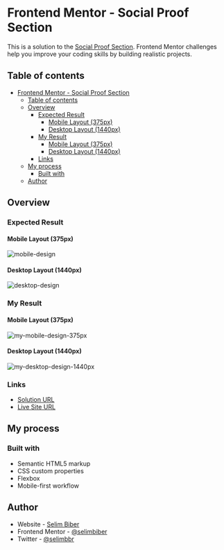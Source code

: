 # Frontend Mentor - Social Proof Section

This is a solution to the [Social Proof Section](https://www.frontendmentor.io/solutions/social-proof-section-UTAl4eNrlV). Frontend Mentor challenges help you improve your coding skills by building realistic projects.

## Table of contents

- [Frontend Mentor - Social Proof Section](#frontend-mentor---social-proof-section)
  - [Table of contents](#table-of-contents)
  - [Overview](#overview)
    - [Expected Result](#expected-result)
      - [Mobile Layout (375px)](#mobile-layout-375px)
      - [Desktop Layout (1440px)](#desktop-layout-1440px)
    - [My Result](#my-result)
      - [Mobile Layout (375px)](#mobile-layout-375px-1)
      - [Desktop Layout (1440px)](#desktop-layout-1440px-1)
    - [Links](#links)
  - [My process](#my-process)
    - [Built with](#built-with)
  - [Author](#author)

## Overview

### Expected Result

#### Mobile Layout (375px)

![mobile-design](https://github.com/selimbiber/30Day30Project-HTML5-CSS3-Challenges/assets/117529414/5b24f56a-937f-40a8-996b-4a0b572e88d7)

#### Desktop Layout (1440px)

![desktop-design](https://github.com/selimbiber/30Day30Project-HTML5-CSS3-Challenges/assets/117529414/1848faa2-2ef4-43e7-b4cf-d2e32fd5c848)

### My Result

#### Mobile Layout (375px)

![my-mobile-design-375px](https://github.com/selimbiber/30Day30Project-HTML5-CSS3-Challenges/assets/117529414/07c3735c-8b79-4d6c-9031-59d1a5af5653)

#### Desktop Layout (1440px)

![my-desktop-design-1440px](https://github.com/selimbiber/30Day30Project-HTML5-CSS3-Challenges/assets/117529414/451e8ca0-41d3-41e1-a9a7-1de96512c5e5)

### Links

- [Solution URL](https://www.frontendmentor.io/solutions/social-proof-section-UTAl4eNrlV)
- [Live Site URL](https://selimbiber.github.io/Vanilla-CSS-Challenges/Day27-social-proof-section/)

## My process

### Built with

- Semantic HTML5 markup
- CSS custom properties
- Flexbox
- Mobile-first workflow

## Author

- Website - [Selim Biber](https://www.selimbiber.dev)
- Frontend Mentor - [@selimbiber](https://www.frontendmentor.io/profile/selimbiber)
- Twitter - [@selimbbr](https://www.twitter.com/selimbbr)
